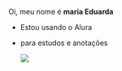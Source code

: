 Oi, meu nome é **maria Eduarda**
- Estou usando o Alura
- para estudos e anotações

  ![](https://media1.tenor.com/m/OBbUAgMvizoAAAAC/baby.gif)
